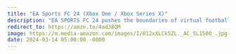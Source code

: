 ```yaml
---
title: "EA Sports FC 24 (Xbox One / Xbox Series X)"
description: "EA SPORTS FC 24 pushes the boundaries of virtual football with cutting-edge graphics and fluid gameplay. Featuring immersive modes like Career, Ultimate Team, and Volta, players can build their dream squads and conquer the pitch. With realistic player movements and stadium atmospheres, every match feels like a championship showdown. Get ready for football gaming at its finest. #affiliate #ad"
redirect_to: https://amzn.to/4ad38QM
image: https://m.media-amazon.com/images/I/812xXLCk5ZL._AC_SL1500_.jpg
date: 2024-03-14 05:00:00 -0000
---
```

